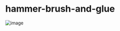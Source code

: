 # hammer-brush-and-glue
![image](https://github.com/kseniapedaksoo/hammer-brush-and-glue/assets/83992947/7afd8cad-2fea-421f-a721-3926a0921206)

